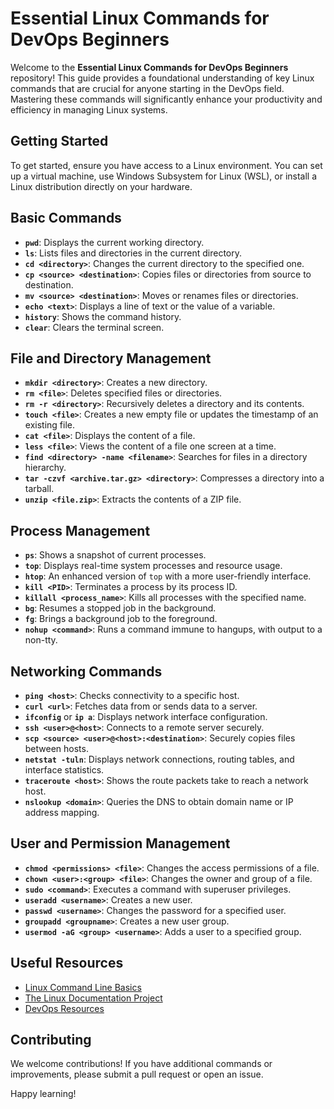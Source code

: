 # Essential Linux Commands for DevOps Beginners

Welcome to the **Essential Linux Commands for DevOps Beginners** repository! This guide provides a foundational understanding of key Linux commands that are crucial for anyone starting in the DevOps field. Mastering these commands will significantly enhance your productivity and efficiency in managing Linux systems.

## Getting Started

To get started, ensure you have access to a Linux environment. You can set up a virtual machine, use Windows Subsystem for Linux (WSL), or install a Linux distribution directly on your hardware.

## Basic Commands

- **`pwd`**: Displays the current working directory.
- **`ls`**: Lists files and directories in the current directory.
- **`cd <directory>`**: Changes the current directory to the specified one.
- **`cp <source> <destination>`**: Copies files or directories from source to destination.
- **`mv <source> <destination>`**: Moves or renames files or directories.
- **`echo <text>`**: Displays a line of text or the value of a variable.
- **`history`**: Shows the command history.
- **`clear`**: Clears the terminal screen.

## File and Directory Management

- **`mkdir <directory>`**: Creates a new directory.
- **`rm <file>`**: Deletes specified files or directories.
- **`rm -r <directory>`**: Recursively deletes a directory and its contents.
- **`touch <file>`**: Creates a new empty file or updates the timestamp of an existing file.
- **`cat <file>`**: Displays the content of a file.
- **`less <file>`**: Views the content of a file one screen at a time.
- **`find <directory> -name <filename>`**: Searches for files in a directory hierarchy.
- **`tar -czvf <archive.tar.gz> <directory>`**: Compresses a directory into a tarball.
- **`unzip <file.zip>`**: Extracts the contents of a ZIP file.

## Process Management

- **`ps`**: Shows a snapshot of current processes.
- **`top`**: Displays real-time system processes and resource usage.
- **`htop`**: An enhanced version of `top` with a more user-friendly interface.
- **`kill <PID>`**: Terminates a process by its process ID.
- **`killall <process_name>`**: Kills all processes with the specified name.
- **`bg`**: Resumes a stopped job in the background.
- **`fg`**: Brings a background job to the foreground.
- **`nohup <command>`**: Runs a command immune to hangups, with output to a non-tty.

## Networking Commands

- **`ping <host>`**: Checks connectivity to a specific host.
- **`curl <url>`**: Fetches data from or sends data to a server.
- **`ifconfig`** or **`ip a`**: Displays network interface configuration.
- **`ssh <user>@<host>`**: Connects to a remote server securely.
- **`scp <source> <user>@<host>:<destination>`**: Securely copies files between hosts.
- **`netstat -tuln`**: Displays network connections, routing tables, and interface statistics.
- **`traceroute <host>`**: Shows the route packets take to reach a network host.
- **`nslookup <domain>`**: Queries the DNS to obtain domain name or IP address mapping.

## User and Permission Management

- **`chmod <permissions> <file>`**: Changes the access permissions of a file.
- **`chown <user>:<group> <file>`**: Changes the owner and group of a file.
- **`sudo <command>`**: Executes a command with superuser privileges.
- **`useradd <username>`**: Creates a new user.
- **`passwd <username>`**: Changes the password for a specified user.
- **`groupadd <groupname>`**: Creates a new user group.
- **`usermod -aG <group> <username>`**: Adds a user to a specified group.

## Useful Resources

- [Linux Command Line Basics](https://linuxcommand.org/)
- [The Linux Documentation Project](https://tldp.org/)
- [DevOps Resources](https://www.devopsresources.com/)

## Contributing

We welcome contributions! If you have additional commands or improvements, please submit a pull request or open an issue.



Happy learning!
